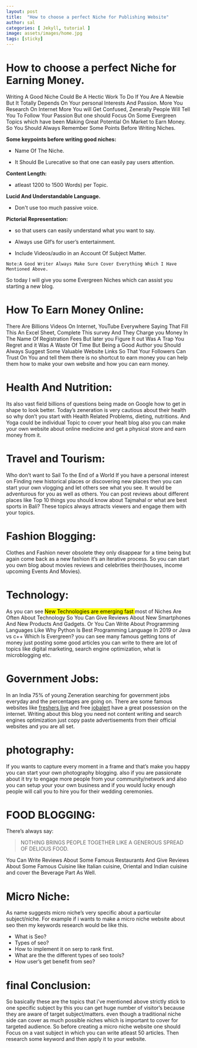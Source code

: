 ```yaml
---
layout: post
title:  "How to choose a perfect Niche for Publishing Website"
author: sal
categories: [ Jekyll, tutorial ]
image: assets/images/home.jpg
tags: [sticky]
---
```


# How to choose a perfect Niche for Earning Money.
  
Writing A Good Niche Could Be A Hectic Work To Do If You Are A Newbie But It Totally Depends On Your personal Interests And Passion. More You Research On Internet More You will Get Confused, Zenerally People Will Tell You To Follow Your Passion But one should Focus On Some Evergreen Topics which have been Making Great Potential On Market to Earn Money. So You Should Always Remember Some Points Before Writing Niches.
  
  **Some keypoints before writing good niches:**
  
 - Name Of The Niche.
  
 - It Should Be Lurecative so that one can easily pay users attention.
  
  
  **Content Length:**
  
 - atleast 1200 to 1500 Words) per Topic.
  
  
 **Lucid And Understandable Language.**
  
 - Don't use too much passive voice.
  
  **Pictorial Representation:**
   
- so that users can easily understand what you want to say.
  
- Always use GIf’s for user’s entertainment.

- Include Videos/audio in an Account Of Subject Matter.

`Note:A Good Writer Always Make Sure Cover Everything Which I Have Mentioned Above.`

So today I will give you some Evergreen Niches which can assist you starting a new blog.

# How To Earn Money Online:

There Are Billions Videos On Internet, YouTube Everywhere Saying That Fill This An Excel Sheet, Complete This survey And They Charge you Money In The Name Of Registration Fees But later you Figure It out Was A Trap You Regret and it Was A Waste Of Time But Being a Good Author you Should Always Suggest Some Valuable Website Links So That Your Followers Can Trust On You and tell them there is no shortcut to earn money you can help them how to make your own website and how you can earn money.

# Health And Nutrition:


Its also vast field billions of questions being made on Google how to get in shape to look better. Today’s zeneration is very cautious about their health so why don’t you start with Health Related Problems, dieting, nutritions. And Yoga could be individual Topic to cover your healt blog also you can make your own website about online medicine and get a physical store and earn money from it.

# Travel and Tourism:

Who don’t want to Sail To the End of a World If you have a personal interest on Finding new historical places or discovering new places then you can start your own vlogging and let others see what you see. It would be adventurous for you as well as others. You can post reviews about different places like Top 10 things you should know about Tajmahal or what are best sports in Bali? These topics always attracts viewers and engage them with your topics.

# Fashion Blogging:
Clothes and Fashion never obsolete they only disappear for a time being but again come back as a new fashion it’s an iterative process. So you can start you own blog about movies reviews and celebrities their(houses, income upcoming Events And Movies).

# Technology:
As you can see <mark>New Technologies are emerging fast </mark> most of Niches Are Often About Technology So You Can Give Reviews About New Smartphones And New Products And Gadgets. Or You Can Write About Programming Languages Like Why Python Is Best Programming Language In 2019 or Java vs c++ Which Is Evergreen? you can see many famous getting tons of money just posting some good articles you can write to there are lot of topics like digital marketing, search engine optimization, what is microblogging etc.

# Government Jobs:
In an India 75% of young Zeneration searching for government jobs everyday and the percentages are going on. There are some famous websites like [freshers live](https://www.fresherslive.com/) and free [jobalert](www.freejobalert.com) have a great possession on the internet. Writing about this blog you need not content writing and search engines optimization just copy paste advertisements from their official websites and you are all set.

# photography:
If you wants to capture every moment in a frame and that’s make you happy you can start your own photography blogging. also if you are passionate about it try to engage more people from your community/network and also you can setup your your own business and if you would lucky enough people will call you to hire you for their wedding ceremonies.

# FOOD BLOGGING:
There’s always say:

> NOTHING BRINGS PEOPLE TOGETHER LIKE A GENEROUS SPREAD OF DELIOUS FOOD.

You Can Write Reviews About Some Famous Restaurants And Give Reviews About Some Famous Cuisine like Italian cuisine, Oriental and Indian cuisine and cover the Beverage Part As Well.


# Micro Niche:
As name suggests micro niche’s very specific about a particular subject/niche. For example if i wants to make a micro niche website about seo then my keywords research would be like this.

- What is Seo?
- Types of seo?
- How to implement it on serp to rank first.
- What are the the different types of seo tools?
- How user’s get benefit from seo?

# final Conclusion:
So basically these are the topics that i’ve mentioned above strictly stick to one specific subject by this you can get huge number of visitor’s because they are aware of target subject/matters. even though a traditional niche side can cover as much possible niches which is important to cover for targeted audience. So before creating a micro niche website one should Focus on a vast subject in which you can write atleast 50 articles. Then research some keyword and then apply it to your website.





















